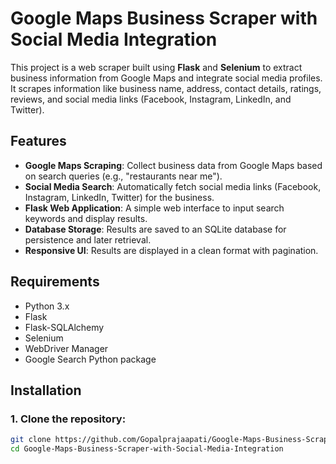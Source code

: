 # Google Maps Business Scraper with Social Media Integration

This project is a web scraper built using **Flask** and **Selenium** to extract business information from Google Maps and integrate social media profiles. It scrapes information like business name, address, contact details, ratings, reviews, and social media links (Facebook, Instagram, LinkedIn, and Twitter).

## Features

- **Google Maps Scraping**: Collect business data from Google Maps based on search queries (e.g., "restaurants near me").
- **Social Media Search**: Automatically fetch social media links (Facebook, Instagram, LinkedIn, Twitter) for the business.
- **Flask Web Application**: A simple web interface to input search keywords and display results.
- **Database Storage**: Results are saved to an SQLite database for persistence and later retrieval.
- **Responsive UI**: Results are displayed in a clean format with pagination.

## Requirements

- Python 3.x
- Flask
- Flask-SQLAlchemy
- Selenium
- WebDriver Manager
- Google Search Python package

## Installation

### 1. Clone the repository:

```bash
git clone https://github.com/Gopalprajaapati/Google-Maps-Business-Scraper-with-Social-Media-Integration.git
cd Google-Maps-Business-Scraper-with-Social-Media-Integration
